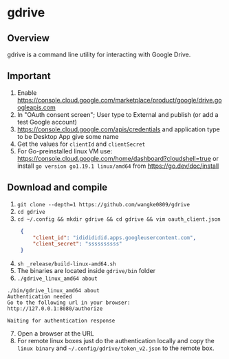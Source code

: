 gdrive
======


## Overview
gdrive is a command line utility for interacting with Google Drive.

## Important

1. Enable https://console.cloud.google.com/marketplace/product/google/drive.googleapis.com
2. In "OAuth consent screen"; User type to External and publish (or add a test Google account)
3. https://console.cloud.google.com/apis/credentials and application type to be Desktop App give some name
4. Get the values for `clientId` and `clientSecret`
5. For Go-preinstalled linux VM use: https://console.cloud.google.com/home/dashboard?cloudshell=true
   or install `go version go1.19.1 linux/amd64` from  https://go.dev/doc/install

## Download and compile

1. `git clone --depth=1 https://github.com/wangke0809/gdrive`
2. `cd gdrive`
3. `cd ~/.config && mkdir gdrive && cd gdrive && vim oauth_client.json`
   ```json
    {
	    "client_id": "ididididid.apps.googleusercontent.com",
	    "client_secret": "ssssssssss"
    }
    ```
4. `sh _release/build-linux-amd64.sh`
5. The binaries are located inside `gdrive/bin` folder
6. `./gdrive_linux_amd64 about`

```
./bin/gdrive_linux_amd64 about
Authentication needed
Go to the following url in your browser:
http://127.0.0.1:8080/authorize

Waiting for authentication response
```

7. Open a browser at the URL
8. For remote linux boxes just do the authentication locally and copy the `linux binary` and `~/.config/gdrive/token_v2.json` to the remote box.
